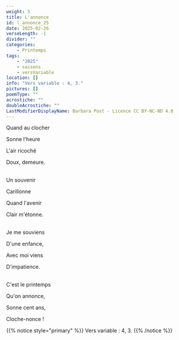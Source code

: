 ```yaml
---
weight: 5
title: L'annonce
id: l_annonce_25
date: 2025-02-26
verseLength: -1
divider: ""
categories:
    - Printemps
tags:
    - "2025"
    - saisons
    - versVariable
location: []
info: "Vers variable : 4, 3."
pictures: []
poemType: ""
acrostiche: ""
doubleAcrostiche: ""
LastModifierDisplayName: Barbara Post - Licence CC BY-NC-ND 4.0
---
```

Quand au clocher

Sonne l'heure

L'air ricoché

Doux, demeure.

 \
Un souvenir

Carillonne

Quand l'avenir

Clair m'étonne.

 \
Je me souviens

D'une enfance,

Avec moi viens

D'impatience.

 \
C'est le printemps

Qu'on annonce,

Sonne cent ans,

Cloche-nonce !

{{% notice style="primary" %}}
Vers variable : 4, 3.
{{% /notice %}}
